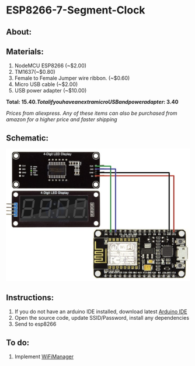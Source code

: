 # ESP8266-7-Segment-Clock

<h2>About:</h2>

<h2>Materials:</h2>

1. NodeMCU ESP8266 (~$2.00)
2. TM1637(~$0.80)
3. Female to Female Jumper wire ribbon. (~$0.60)
4. Micro USB cable (~$2.00)
5. USB power adapter (~$10.00)

**Total: $15.40. Total if you have an extra micro USB and power adapter: ~$3.40**

*Prices from aliexpress. Any of these items can also be purchased from amazon for a higher price and faster shipping*

<h2>Schematic:</h2>

![image](https://github.com/robrien20/ESP8266-7-Segment-Clock/blob/main/ESP8266-7-Segment-Clock%20Pinout.jpg)

<h2>Instructions:</h2>

1. If you do not have an arduino IDE installed, download latest [Arduino IDE](https://www.arduino.cc/en/software)
2. Open the source code, update SSID/Password, install any dependencies
3. Send to esp8266

<h2>To do:</h2>

1. Implement [WiFiManager](https://github.com/tzapu/WiFiManager)
